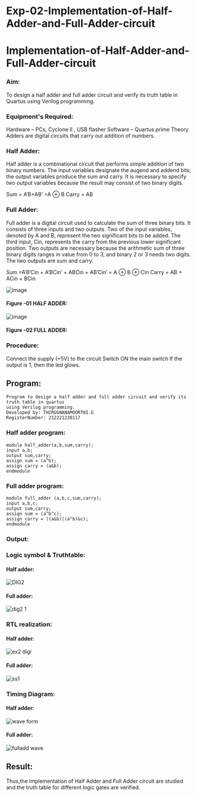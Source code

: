 # Exp-02-Implementation-of-Half-Adder-and-Full-Adder-circuit
# Implementation-of-Half-Adder-and-Full-Adder-circuit
### Aim:
To design a half adder and full adder circuit and verify its truth table in Quartus using Verilog programming.

### Equipment's Required:
Hardware – PCs, Cyclone II , USB flasher
Software – Quartus prime
Theory
Adders are digital circuits that carry out addition of numbers.

### Half Adder:
Half adder is a combinational circuit that performs simple addition of two binary numbers. The input variables designate the augend and addend bits; the output variables produce the sum and carry. It is necessary to specify two output variables because the result may consist of two binary digits.

Sum = A’B+AB’ =A ⊕ B Carry = AB

### Full Adder:
Full adder is a digital circuit used to calculate the sum of three binary bits. It consists of three inputs and two outputs. Two of the input variables, denoted by A and B, represent the two significant bits to be added. The third input, Cin, represents the carry from the previous lower significant position. Two outputs are necessary because the arithmetic sum of three binary digits ranges in value from 0 to 3, and binary 2 or 3 needs two digits. The two outputs are sum and carry.

Sum =A’B’Cin + A’BCin’ + ABCin + AB’Cin’ = A ⊕ B ⊕ Cin Carry = AB + ACin + BCin

 ![image](https://user-images.githubusercontent.com/36288975/163552156-a13e5a56-c638-4110-97d9-8896907c8d25.png)

#### Figure -01 HALF ADDER:


![image](https://user-images.githubusercontent.com/36288975/163552057-b3547877-6d07-45b4-b7e0-bcfebfad9e1d.png)

#### Figure -02 FULL ADDER: 

### Procedure:

Connect the supply (+5V) to the circuit
Switch ON the main switch
If the output is 1, then the led glows.

## Program:
~~~
Program to design a half adder and full adder circuit and verify its truth table in quartus
using Verilog programming.
Developed by: THIRUGNANAMOORTHI.G
RegisterNumber: 212221230117
~~~

### Half adder program:
~~~
module half_adder(a,b,sum,carry);
input a,b;
output sum,carry;
assign sum = (a^b);
assign carry = (a&b);
endmodule
~~~
### Full adder program:
~~~
module full_adder (a,b,c,sum,carry);
input a,b,c;
output sum,carry;
assign sum = (a^b^c);
assign carry = ((a&b)|(a^b)&c);
endmodule
~~~
### Output:

### Logic symbol & Truthtable:
#### Half adder:
![DIG2](https://user-images.githubusercontent.com/94154683/164457046-bfdb27f7-66f8-4a5f-b1a9-46e3b3c312c7.PNG)
#### Full adder:
![dig2 1](https://user-images.githubusercontent.com/94154683/164457085-f0929a1f-0001-4937-960d-1e386ca6c9bd.PNG)

### RTL realization:
#### Half adder:
![ex2 digi](https://user-images.githubusercontent.com/94154683/164240824-a7b58108-4a64-413d-a691-86d2e2cf4b99.PNG)
#### Full adder:
![ss1](https://user-images.githubusercontent.com/94154683/164455620-be9d5c59-e310-411b-bfd9-60065080e8c7.PNG)

### Timing Diagram:
#### Half adder:
![wave form](https://user-images.githubusercontent.com/94154683/164241126-0c182b82-6619-47e3-bfa6-88b5a3b7b2c4.PNG)
#### Full adder:
![fulladd wave](https://user-images.githubusercontent.com/94154683/164455712-701ead16-9633-494c-8504-b19833e7c6a3.PNG)

## Result:
Thus,the Implementation of Half Adder and Full Adder circuit are studied and the truth table for different logic gates are verified.

